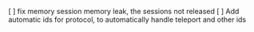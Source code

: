 [ ] fix memory session memory leak, the sessions not released
[ ] Add automatic ids for protocol, to automatically handle teleport and other ids